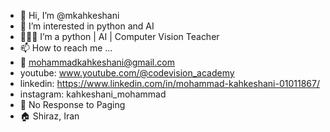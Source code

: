 - 👋 Hi, I’m @mkahkeshani
- 👀 I’m interested in python and AI
- 👨🏻‍💻 I’m a python | AI | Computer Vision Teacher
- 📫 How to reach me ...
- 📧 mohammadkahkeshani@gmail.com
- youtube: www.youtube.com/@codevision_academy
- linkedin: https://www.linkedin.com/in/mohammad-kahkeshani-01011867/
- instagram: kahkeshani_mohammad
- 📱 No Response to Paging
- 🏠 Shiraz, Iran


<!---
mkahkeshani/mkahkeshani is a ✨ special ✨ repository because its `README.md` (this file) appears on your GitHub profile.
You can click the Preview link to take a look at your changes.
--->
